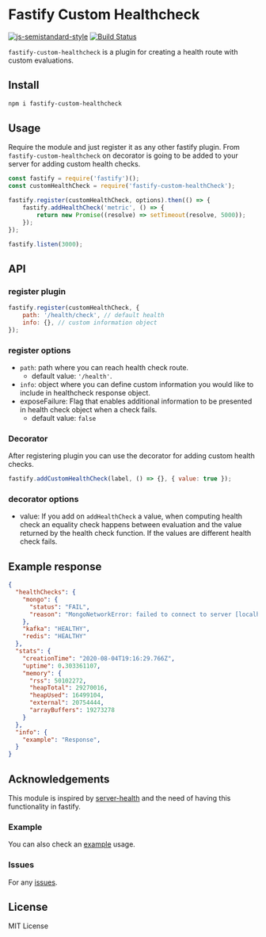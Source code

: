 # Fastify Custom Healthcheck

[![js-semistandard-style](https://img.shields.io/badge/code%20style-semistandard-brightgreen.svg)](https://github.com/standard/semistandard)
[![Build Status](https://travis-ci.com/gkampitakis/fastify-custom-healthcheck.svg?branch=master)](https://travis-ci.com/gkampitakis/fastify-custom-healthcheck)

`fastify-custom-healthcheck` is a plugin for creating a health route with custom evaluations.


## Install

```bash
npm i fastify-custom-healthcheck
```

## Usage

Require the module and just register it as any other fastify plugin. From `fastify-custom-healthcheck` on decorator is going to be added to your server for adding custom health checks.

```javascript
const fastify = require('fastify')();
const customHealthCheck = require('fastify-custom-healthCheck');

fastify.register(customHealthCheck, options).then(() => {
    fastify.addHealthCheck('metric', () => {
        return new Promise((resolve) => setTimeout(resolve, 5000));
    });
});

fastify.listen(3000);
```

## API

### register plugin

```javascript
fastify.register(customHealthCheck, {
    path: '/health/check', // default health
    info: {}, // custom information object
});
```

### register options

-   `path`: path where you can reach health check route.
    -   default value: `'/health'`.
-   `info`: object where you can define custom information you would like to include in healthcheck response object.
-   exposeFailure: Flag that enables additional information to be presented in health check object when a check fails.
    -   default value: `false`

### Decorator

After registering plugin you can use the decorator for adding custom health checks.

```javascript
fastify.addCustomHealthCheck(label, () => {}, { value: true });
```

### decorator options

-   value: If you add on `addHealthCheck` a value, when computing health check an equality check happens between evaluation and the value returned by the health check function. If the values are different health check fails.

## Example response 

```json
{
  "healthChecks": {
    "mongo": {
      "status": "FAIL",
      "reason": "MongoNetworkError: failed to connect to server [localhost:27017] on first connect [Error: connect ECONNREFUSED 127.0.0.1:27017\n    at TCPConnectWrap.afterConnect [as oncomplete] (net.js:1144:16) {\n  name: 'MongoNetworkError'\n}]"
    },
    "kafka": "HEALTHY",
    "redis": "HEALTHY" 
  },
  "stats": {
    "creationTime": "2020-08-04T19:16:29.766Z",
    "uptime": 0.303361107,
    "memory": {
      "rss": 50102272,
      "heapTotal": 29270016,
      "heapUsed": 16499104,
      "external": 20754444,
      "arrayBuffers": 19273278
    }
  },
  "info": {
    "example": "Response",
  }
}
```

## Acknowledgements

This module is inspired by [server-health](https://www.npmjs.com/package/server-health) and the need of having this functionality in fastify.

### Example

You can also check an [example](./example) usage.

### Issues

For any [issues](https://github.com/gkampitakis/fastify-custom-healthcheck/issues).

## License 

MIT License